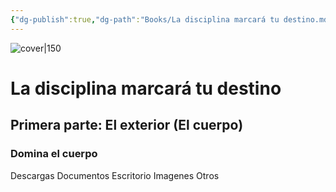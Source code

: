 ```yaml
---
{"dg-publish":true,"dg-path":"Books/La disciplina marcará tu destino.md","permalink":"/books/la-disciplina-marcara-tu-destino/","title":"La disciplina marcará tu destino","tags":["booknotes"]}
---
```


![cover|150](http://books.google.com/books/content?id=5ix8EAAAQBAJ&printsec=frontcover&img=1&zoom=1&edge=curl&source=gbs_api)
# La disciplina marcará tu destino
## Primera parte: El exterior (El cuerpo)
### Domina el cuerpo


Descargas 
Documentos
Escritorio
Imagenes
Otros
